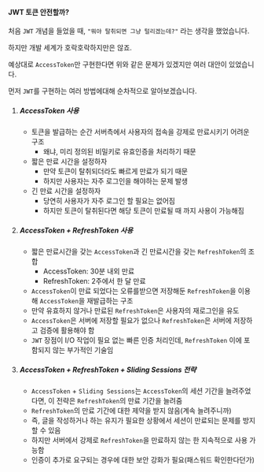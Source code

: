 #### JWT 토큰 안전할까?

처음 `JWT` 개념을 들었을 때, `"뭐야 탈취되면 그냥 털리겠는데?"` 라는 생각을 했었습니다.

하지만 개발 세계가 호락호락하지만은 않죠. 

예상대로 `AccessToken`만 구현한다면 위와 같은 문제가 있겠지만 여러 대안이 있었습니다.

먼저 `JWT`를 구현하는 여러 방법에대해 순차적으로 알아보겠습니다.

1. ##### AccessToken 사용

   - 토큰을 발급하는 순간 서버측에서 사용자의 접속을 강제로 만료시키기 어려운 구조
     - 왜냐, 미리 정의된 비밀키로 유효인증을 처리하기 때문
   - 짧은 만료 시간을 설정하자
     - 만약 토큰이 탈취되더라도 빠르게 만료가 되기 때문
     - 하지만 사용자는 자주 로그인을 해야하는 문제 발생
   - 긴 만료 시간을 설정하자
     - 당연히 사용자가 자주 로그인 할 필요는 없어짐
     - 하지만 토큰이 탈취된다면 해당 토큰이 만료될 때 까지 사용이 가능해짐

2. ##### AccessToken + RefreshToken 사용

   - 짧은 만료시간을 갖는 `AccessToken`과 긴 만료시간을 갖는 `RefreshToken`의 조합
     - AccessToken: 30분 내외 만료
     - RefreshToken: 2주에서 한 달 만료
   - `AccessToken`이 만료 되었다는 오류를받으면 저장해둔 `RefreshToken`을 이용해 `AccessToken`을 재발급하는 구조
   - 만약 유효하지 않거나 만료된 `RefreshToken`은 사용자의 재로그인을 유도
   - `AccessToken`은 서버에 저장할 필요가 없으나 `RefreshToken`은 서버에 저장하고 검증에 활용해야 함
   - `JWT` 장점이 I/O 작업이 필요 없는 빠른 인증 처리인데, `RefreshToken` 이에 포함되지 않는 부가적인 기술임

3. ##### AccessToken + RefreshToken + Sliding Sessions 전략

   - `AccessToken` + `Sliding Sessions`는 `AccessToken`의 세션 기간을 늘려주었다면, 이 전략은 `RefreshToken`의 만료 기간을 늘려줌
   - `RefreshToken`의 만료 기간에 대한 제약을 받지 않음(계속 늘려주니까)
   - 즉, 글을 작성하거나 하는 유지가 필요한 상황에서 세션이 만료되는 문제를 방지할 수 있음
   - 하지만 서버에서 강제로 `RefreshToken`을 만료하지 않는 한 지속적으로 사용 가능함
   - 인증이 추가로 요구되는 경우에 대한 보안 강화가 필요(패스워드 확인한다던가)